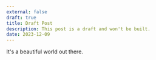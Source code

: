 ```yaml
---
external: false
draft: true
title: Draft Post
description: This post is a draft and won't be built.
date: 2023-12-09
---
```


It's a beautiful world out there.
